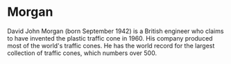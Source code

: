 # Morgan

David John Morgan (born September 1942) is a British engineer who claims to have invented the plastic traffic cone in 1960. His company produced most of the world's traffic cones. He has the world record for the largest collection of traffic cones, which numbers over 500.
